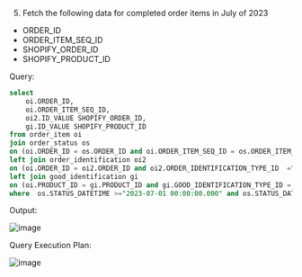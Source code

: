 5. Fetch the following data for completed order items in July of 2023
- ORDER_ID
- ORDER_ITEM_SEQ_ID
- SHOPIFY_ORDER_ID
- SHOPIFY_PRODUCT_ID


Query:
```sql
select 
	oi.ORDER_ID,
	oi.ORDER_ITEM_SEQ_ID,
	oi2.ID_VALUE SHOPIFY_ORDER_ID,
	gi.ID_VALUE SHOPIFY_PRODUCT_ID
from order_item oi
join order_status os 
on (oi.ORDER_ID = os.ORDER_ID and oi.ORDER_ITEM_SEQ_ID = os.ORDER_ITEM_SEQ_ID and os.STATUS_ID = "ITEM_COMPLETED")
left join order_identification oi2
on (oi.ORDER_ID = oi2.ORDER_ID and oi2.ORDER_IDENTIFICATION_TYPE_ID  ="SHOPIFY_ORD_ID" and (oi2.THRU_DATE is null or oi2.THRU_DATE>curdate()))
left join good_identification gi 
on (oi.PRODUCT_ID = gi.PRODUCT_ID and gi.GOOD_IDENTIFICATION_TYPE_ID = "SHOPIFY_PROD_ID" and (gi.THRU_DATE is null or gi.THRU_DATE>curdate()))
where  os.STATUS_DATETIME >="2023-07-01 00:00:00.000" and os.STATUS_DATETIME < "2023-07-31 00:00:00.000";
```

Output:

![image](https://github.com/Sandesh3003/TrainingAssignment/assets/77960808/14740e83-d6ae-41ab-809b-f412145a0de0)

Query Execution Plan:

![image](https://github.com/Sandesh3003/TrainingAssignment/assets/77960808/51a941fa-7aef-4489-b41b-55e4ee05f3a5)
